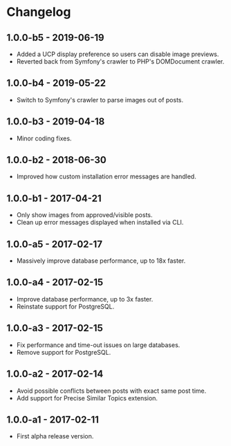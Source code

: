 # Changelog

## 1.0.0-b5 - 2019-06-19

- Added a UCP display preference so users can disable image previews.
- Reverted back from Symfony's crawler to PHP's DOMDocument crawler.

## 1.0.0-b4 - 2019-05-22

- Switch to Symfony's crawler to parse images out of posts.

## 1.0.0-b3 - 2019-04-18

- Minor coding fixes.

## 1.0.0-b2 - 2018-06-30

- Improved how custom installation error messages are handled.

## 1.0.0-b1 - 2017-04-21

- Only show images from approved/visible posts.
- Clean up error messages displayed when installed via CLI.

## 1.0.0-a5 - 2017-02-17

- Massively improve database performance, up to 18x faster.

## 1.0.0-a4 - 2017-02-15

- Improve database performance, up to 3x faster.
- Reinstate support for PostgreSQL.

## 1.0.0-a3 - 2017-02-15

- Fix performance and time-out issues on large databases.
- Remove support for PostgreSQL.

## 1.0.0-a2 - 2017-02-14

- Avoid possible conflicts between posts with exact same post time.
- Add support for Precise Similar Topics extension.

## 1.0.0-a1 - 2017-02-11

- First alpha release version.
